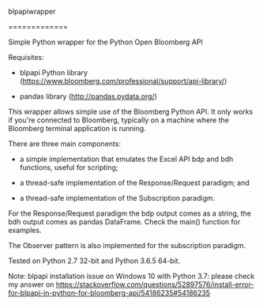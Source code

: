 blpapiwrapper
=============

Simple Python wrapper for the Python Open Bloomberg API

Requisites:
* blpapi Python library (https://www.bloomberg.com/professional/support/api-library/)
* pandas library (http://pandas.pydata.org/)

This wrapper allows simple use of the Bloomberg Python API. It only works if you're connected to Bloomberg, typically on a machine where the Bloomberg terminal application is running.

There are three main components:
* a simple implementation that emulates the Excel API bdp and bdh functions, useful for scripting;
* a thread-safe implementation of the Response/Request paradigm; and
* a thread-safe implementation of the Subscription paradigm.

For the Response/Request paradigm the bdp output comes as a string, the bdh output comes as pandas DataFrame. Check the main() function for examples.

The Observer pattern is also implemented for the subscription paradigm.

Tested on Python 2.7 32-bit and Python 3.6.5 64-bit.

Note: blpapi installation issue on Windows 10 with Python 3.7: please check my answer on https://stackoverflow.com/questions/52897576/install-error-for-blpapi-in-python-for-bloomberg-api/54186235#54186235
